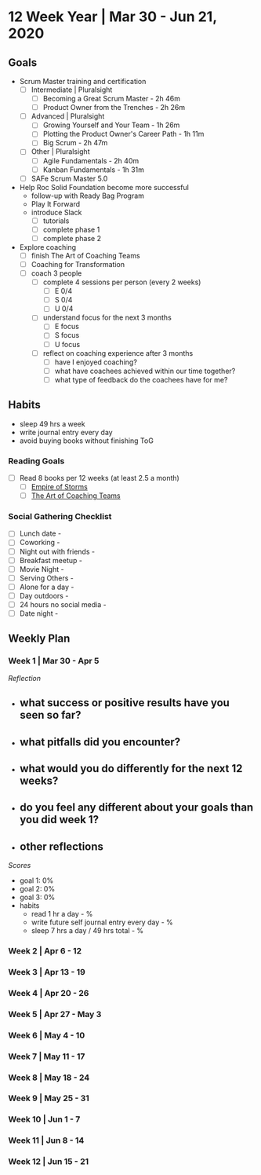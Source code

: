 12 Week Year | Mar 30 - Jun 21, 2020
==============

## Goals
- Scrum Master training and certification
    - [ ] Intermediate | Pluralsight
        - [ ] Becoming a Great Scrum Master - 2h 46m
        - [ ] Product Owner from the Trenches - 2h 26m
    - [ ] Advanced | Pluralsight
        - [ ] Growing Yourself and Your Team - 1h 26m
        - [ ] Plotting the Product Owner's Career Path - 1h 11m
        - [ ] Big Scrum - 2h 47m
    - [ ] Other | Pluralsight
        - [ ] Agile Fundamentals - 2h 40m
        - [ ] Kanban Fundamentals - 1h 31m
    - [ ] SAFe Scrum Master 5.0
- Help Roc Solid Foundation become more successful
    - follow-up with Ready Bag Program
    - Play It Forward
    - introduce Slack
        - [ ] tutorials
        - [ ] complete phase 1
        - [ ] complete phase 2
- Explore coaching
    - [ ] finish The Art of Coaching Teams
    - [ ] Coaching for Transformation
    - [ ] coach 3 people
        - [ ] complete 4 sessions per person (every 2 weeks)
            - [ ] E 0/4
            - [ ] S 0/4
            - [ ] U 0/4
        - [ ] understand focus for the next 3 months
            - [ ] E focus
            - [ ] S focus
            - [ ] U focus
        - [ ] reflect on coaching experience after 3 months
            - [ ] have I enjoyed coaching?
            - [ ] what have coachees achieved within our time together?
            - [ ] what type of feedback do the coachees have for me?

## Habits
- sleep 49 hrs a week
- write journal entry every day
- avoid buying books without finishing ToG

### Reading Goals
- [ ] Read 8 books per 12 weeks (at least 2.5 a month) 
    - [ ] [Empire of Storms](https://www.goodreads.com/book/show/28585207-empire-of-storms)
    - [ ] [The Art of Coaching Teams](https://www.goodreads.com/book/show/29534304-the-art-of-coaching-teams)

### Social Gathering Checklist
- [ ] Lunch date - 
- [ ] Coworking - 
- [ ] Night out with friends -
- [ ] Breakfast meetup -
- [ ] Movie Night -
- [ ] Serving Others -
- [ ] Alone for a day -
- [ ] Day outdoors -
- [ ] 24 hours no social media -
- [ ] Date night -

## Weekly Plan

### Week 1 | Mar 30 - Apr 5

  _Reflection_   
- what success or positive results have you seen so far?
    - 
- what pitfalls did you encounter?
    - 
- what would you do differently for the next 12 weeks?
    - 
- do you feel any different about your goals than you did week 1?
    -
- other reflections
    - 

_Scores_
- goal 1: 0%
- goal 2: 0%
- goal 3: 0%
- habits 
    - read 1 hr a day - %
    - write future self journal entry every day - %
    - sleep 7 hrs a day / 49 hrs total - %


### Week 2 | Apr 6 - 12

### Week 3 | Apr 13 - 19

### Week 4 | Apr 20 - 26

### Week 5 | Apr 27 - May 3

### Week 6 | May 4 - 10

### Week 7 | May 11 - 17

### Week 8 | May 18 - 24

### Week 9 | May 25 - 31

### Week 10 | Jun 1 - 7

### Week 11 | Jun 8 - 14

### Week 12 | Jun 15 - 21
